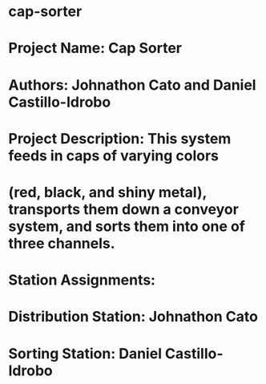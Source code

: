 # cap-sorter
# Project Name: Cap Sorter
# Authors: Johnathon Cato and Daniel Castillo-Idrobo
# Project Description: This system feeds in caps of varying colors 
#                      (red, black, and shiny metal), transports them down a conveyor system, and sorts them into one of three channels.
#
# Station Assignments:
#   Distribution Station: Johnathon Cato
#   Sorting Station: Daniel Castillo-Idrobo
